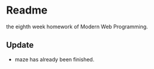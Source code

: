 # Readme
   the eighth week homework of Modern Web Programming.
## Update
* maze has already been finished.
